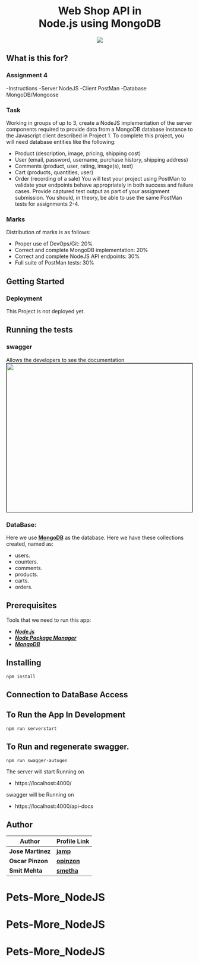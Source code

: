 <h1 align="center">
    <b>Web Shop API in<br> Node.js using MongoDB </b> 
<br>
</h1>

<p align="center">
  <a href="/LICENSE"><img src="https://img.shields.io/github/license/guruhariharaun/Registration-and-Login-Form-in-Nodejs-and-MongoDB.svg?style=flat-square"></a>
</p>

## What is this for?

### Assignment 4

-Instructions
-Server NodeJS
-Client PostMan
-Database MongoDB/Mongoose

### Task

Working in groups of up to 3, create a NodeJS implementation of the server components required to provide data from a MongoDB database instance to the Javascript client described in Project 1.
To complete this project, you will need database entities like the following:

- Product (description, image, pricing, shipping cost)
- User (email, password, username, purchase history, shipping address)
- Comments (product, user, rating, image(s), text)
- Cart (products, quantities, user)
- Order (recording of a sale)
  You will test your project using PostMan to validate your endpoints behave appropriately in both success and failure cases. Provide captured test output as part of your assignment submission. You should, in theory, be able to use the same PostMan tests for assignments 2-4.

### Marks

Distribution of marks is as follows:

- Proper use of DevOps/Git: 20%
- Correct and complete MongoDB implementation: 20%
- Correct and complete NodeJS API endpoints: 30%
- Full suite of PostMan tests: 30%

## Getting Started

### Deployment

This Project is not deployed yet.

## Running the tests

### swagger

Allows the developers to see the documentation
<img src="https://dev.azure.com/Jmartinezpineda4056/7fc0b520-5dad-49ab-a6f6-6d72204fad0f/_apis/git/repositories/0707e200-be92-4daf-987d-73de9331912d/items?path=/docs/swagger.png&versionDescriptor%5BversionOptions%5D=0&versionDescriptor%5BversionType%5D=0&versionDescriptor%5Bversion%5D=master&resolveLfs=true&%24format=octetStream&api-version=5.0" height="400" width="500" style="border: 1px solid black;">

### DataBase:

Here we use **[MongoDB](https://www.mongodb.com)** as the database. Here we have these collections created, named as:

- users.
- counters.
- comments.
- products.
- carts.
- orders.

## Prerequisites

Tools that we need to run this app:

- **_[Node.js](https://nodejs.org/en/)_**
- **_[Node Package Manager](https://www.npmjs.com/get-npm)_**
- **_[MongoDB ](https://www.mongodb.com)_**

## Installing

```
npm install
```

## Connection to DataBase Access

## To Run the App In Development

```
npm run serverstart
```

## To Run and regenerate swagger.

```
npm run swagger-autogen
```

The server will start Running on

- https://localhost:4000/

swagger will be Running on

- https://localhost:4000/api-docs

## Author

| Author            | Profile Link                                  |
| ----------------- | :-------------------------------------------- |
| **Jose Martinez** | **[jamp](https://github.com/joshepp)**        |
| **Oscar Pinzon**  | **[opinzon](https://github.com/oscarpinzon)** |
| **Smit Mehta**   | **[smetha](https://github.com/smitmehta13)**             |
# Pets-More_NodeJS
# Pets-More_NodeJS
# Pets-More_NodeJS
